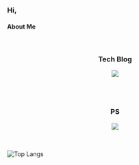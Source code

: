 ### Hi,
#### About Me

<br>

<div>
<h3 align="center"> Tech Blog </h3>
<p align="center">
    <a href="https://cobinding.tistory.com/">
        <img src="http://img.shields.io/badge/-Tech%20blog-black?style=flat-square&logo=tistory"/>
    </a>
</p>
</div>  

<br>
<br>

<div>
<h3 align="center">  PS </h2>
</div>
<div align="center">
  <a href="https://solved.ac/cobinding"> <img align="center" src="http://mazassumnida.wtf/api/v2/generate_badge?boj=cobinding"/></a>
</div>

<br>
<br>


![Top Langs](https://github-readme-stats.vercel.app/api/top-langs/?username=cobinding&layout=compact&theme=tokyonight)
